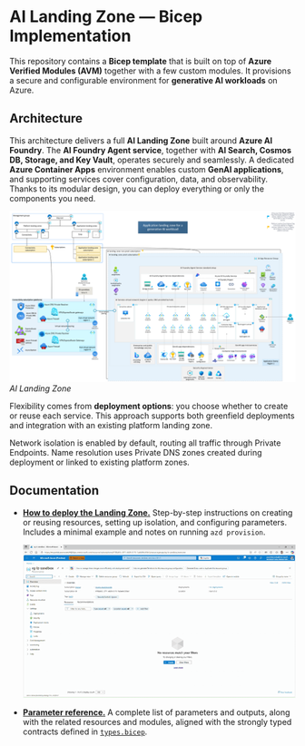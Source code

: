 # AI Landing Zone — Bicep Implementation

This repository contains a **Bicep template** that is built on top of **Azure Verified Modules (AVM)** together with a few custom modules. It provisions a secure and configurable environment for **generative AI workloads** on Azure.

## Architecture

 This architecture delivers a full **AI Landing Zone** built around **Azure AI Foundry**. The **AI Foundry Agent service**, together with **AI Search, Cosmos DB, Storage, and Key Vault**, operates securely and seamlessly. A dedicated **Azure Container Apps** environment enables custom **GenAI applications**, and supporting services cover configuration, data, and observability. Thanks to its modular design, you can deploy everything or only the components you need.

![Architecture](./docs/architecture.png)
*AI Landing Zone*

Flexibility comes from **deployment options**: you choose whether to create or reuse each service. This approach supports both greenfield deployments and integration with an existing platform landing zone.

Network isolation is enabled by default, routing all traffic through Private Endpoints. Name resolution uses Private DNS zones created during deployment or linked to existing platform zones.

## Documentation

* [**How to deploy the Landing Zone.**](./docs/how_to_use.md)
  Step-by-step instructions on creating or reusing resources, setting up isolation, and configuring parameters. Includes a minimal example and notes on running `azd provision`.

  ![Demo](./docs/demo.gif)

* [**Parameter reference.**](./docs/parameters.md)
  A complete list of parameters and outputs, along with the related resources and modules, aligned with the strongly typed contracts defined in [`types.bicep`](./infra/common/types.bicep).
